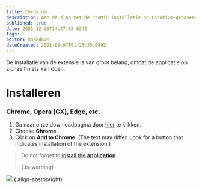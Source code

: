 ```yaml
---
title: Chromium
description: Aan de slag met de PreMiD installatie op Chromium-gebaseerde browsers
published: true
date: 2021-12-20T14:27:18.034Z
tags:
editor: markdown
dateCreated: 2021-09-07T01:25:35.049Z
---
```


De installatie van de extensie is van groot belang, omdat de applicatie op zichzelf niets kan doen.

# Installeren
### Chrome, Opera (GX), Edge, etc.
1. Ga naar onze downloadpagina door [hier](https://premid.app/downloads) te klikken.
2. Choose **Chrome**.
3. Click on **Add to Chrome**. (The text may differ. Look for a button that indicates installation of the extension.)

> Do not forget to [install the **application**](/install). 
> 
> {.is-warning}

![](https://img.icons8.com/color/2x/chrome.png) {.align-abstopright}
